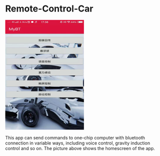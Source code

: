 # Remote-Control-Car
<img src="https://github.com/MY-Chen2000/Remote-Control-Car/blob/master/1.jpg" alt="Sample"  width="250" height="350">

This app can send commands to one-chip computer with bluetooth connection in variable ways, including voice control, gravity induction control and so on. The picture above shows the homescreen of the app.
